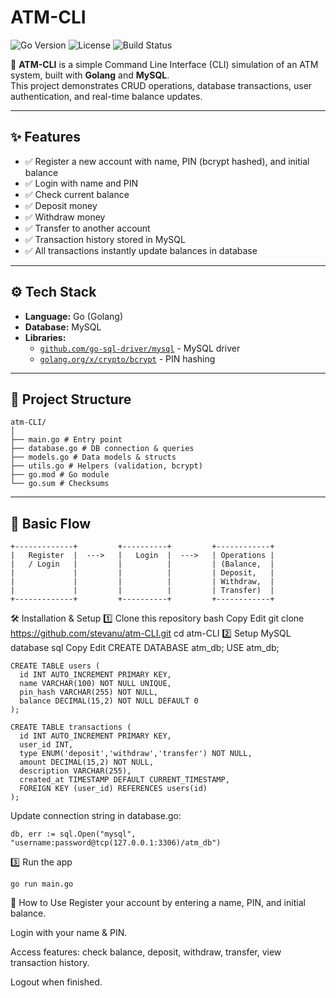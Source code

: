 # ATM-CLI

![Go Version](https://img.shields.io/badge/Go-1.21+-blue?logo=go)
![License](https://img.shields.io/github/license/stevanu/atm-CLI)
![Build Status](https://img.shields.io/badge/build-passing-brightgreen)

🚀 **ATM-CLI** is a simple Command Line Interface (CLI) simulation of an ATM system, built with **Golang** and **MySQL**.  
This project demonstrates CRUD operations, database transactions, user authentication, and real-time balance updates.

---

## ✨ Features

- ✅ Register a new account with name, PIN (bcrypt hashed), and initial balance
- ✅ Login with name and PIN
- ✅ Check current balance
- ✅ Deposit money
- ✅ Withdraw money
- ✅ Transfer to another account
- ✅ Transaction history stored in MySQL
- ✅ All transactions instantly update balances in database

---

## ⚙️ Tech Stack

- **Language:** Go (Golang)
- **Database:** MySQL
- **Libraries:**
  - [`github.com/go-sql-driver/mysql`](https://pkg.go.dev/github.com/go-sql-driver/mysql) - MySQL driver
  - [`golang.org/x/crypto/bcrypt`](https://pkg.go.dev/golang.org/x/crypto/bcrypt) - PIN hashing

---

## 📂 Project Structure
```
atm-CLI/
│
├── main.go # Entry point
├── database.go # DB connection & queries
├── models.go # Data models & structs
├── utils.go # Helpers (validation, bcrypt)
├── go.mod # Go module
└── go.sum # Checksums
```

---

## 🔄 Basic Flow

```plaintext
+-------------+         +----------+         +------------+
|   Register  |  --->   |   Login  |  --->   | Operations |
|   / Login   |         |          |         | (Balance,  |
|             |         |          |         | Deposit,   |
|             |         |          |         | Withdraw,  |
|             |         |          |         | Transfer)  |
+-------------+         +----------+         +------------+
```

🛠 Installation & Setup
1️⃣ Clone this repository
bash
Copy
Edit
git clone https://github.com/stevanu/atm-CLI.git
cd atm-CLI
2️⃣ Setup MySQL database
sql
Copy
Edit
CREATE DATABASE atm_db;
USE atm_db;

```
CREATE TABLE users (
  id INT AUTO_INCREMENT PRIMARY KEY,
  name VARCHAR(100) NOT NULL UNIQUE,
  pin_hash VARCHAR(255) NOT NULL,
  balance DECIMAL(15,2) NOT NULL DEFAULT 0
);

CREATE TABLE transactions (
  id INT AUTO_INCREMENT PRIMARY KEY,
  user_id INT,
  type ENUM('deposit','withdraw','transfer') NOT NULL,
  amount DECIMAL(15,2) NOT NULL,
  description VARCHAR(255),
  created_at TIMESTAMP DEFAULT CURRENT_TIMESTAMP,
  FOREIGN KEY (user_id) REFERENCES users(id)
);
```
Update connection string in database.go:
```
db, err := sql.Open("mysql", "username:password@tcp(127.0.0.1:3306)/atm_db")
```

3️⃣ Run the app
```
go run main.go
```

🚀 How to Use
Register your account by entering a name, PIN, and initial balance.

Login with your name & PIN.

Access features: check balance, deposit, withdraw, transfer, view transaction history.

Logout when finished.
